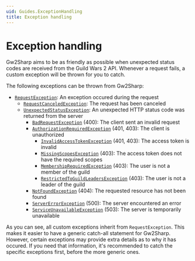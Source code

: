 ```yaml
---
uid: Guides.ExceptionHandling
title: Exception handling
---
```


# Exception handling
Gw2Sharp aims to be as friendly as possible when unexpected status codes are received from the Guild Wars 2 API.
Whenever a request fails, a custom exception will be thrown for you to catch.

The following exceptions can be thrown from Gw2Sharp:
- [`RequestException`](../api/Gw2Sharp.WebApi.Http.RequestException.html): An exception occured during the request
  - [`RequestCanceledException`](../api/Gw2Sharp.WebApi.Http.RequestCanceledException.html): The request has been canceled
  - [`UnexpectedStatusException`](../api/Gw2Sharp.WebApi.Http.UnexpectedStatusException.html): An unexpected HTTP status code was returned from the server
    - [`BadRequestException`](../api/Gw2Sharp.WebApi.Http.BadRequestException.html) (400): The client sent an invalid request
    - [`AuthorizationRequiredException`](../api/Gw2Sharp.WebApi.Http.AuthorizationRequiredException.html) (401, 403): The client is unauthorized
      - [`InvalidAccessTokenException`](../api/Gw2Sharp.WebApi.Http.InvalidAccessTokenException.html) (401, 403): The access token is invalid
      - [`MissingScopesException`](../api/Gw2Sharp.WebApi.Http.MissingScopesException.html) (403): The access token does not have the required scopes
      - [`MembershipRequiredException`](../api/Gw2Sharp.WebApi.Http.MembershipRequiredException.html) (403): The user is not a member of the guild
      - [`RestrictedToGuildLeadersException`](../api/Gw2Sharp.WebApi.Http.RestrictedToGuildLeadersException.html) (403): The user is not a leader of the guild
    - [`NotFoundException`](../api/Gw2Sharp.WebApi.Http.NotFoundException.html) (404): The requested resource has not been found
    - [`ServerErrorException`](../api/Gw2Sharp.WebApi.Http.ServerErrorException.html) (500): The server encountered an error
    - [`ServiceUnavailableException`](../api/Gw2Sharp.WebApi.Http.ServiceUnavailableException.html) (503): The server is temporarily unavailable

As you can see, all custom exceptions inherit from `RequestException`.
This makes it easier to have a generic catch-all statement for Gw2Sharp.
However, certain exceptions may provide extra details as to why it has occured.
If you need that information, it's recommended to catch the specific exceptions first, before the more generic ones.
